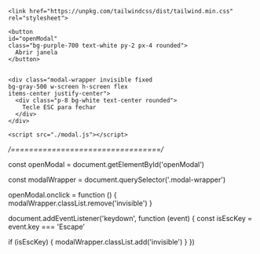 <!DOCTYPE html>
<html lang="pt-br">
  <head>
    <meta charset="UTF-8">
    <meta name="viewport" content="width=device-width, initial-scale=1.0">
    <title>Document</title>

    <link href="https://unpkg.com/tailwindcss/dist/tailwind.min.css" rel="stylesheet">

  </head>
  <body class="h-screen bg-purple-100 
  flex flex-col items-center justify-center">

    <button 
    id="openModal" 
    class="bg-purple-700 text-white py-2 px-4 rounded">
      Abrir janela
    </button>


    <div class="modal-wrapper invisible fixed 
    bg-gray-500 w-screen h-screen flex 
    items-center justify-center">
      <div class="p-8 bg-white text-center rounded">
        Tecle ESC para fechar
      </div>
    </div>

    <script src="./modal.js"></script>
  </body>
</html>

*/=================================/*

const openModal = document.getElementById('openModal')

const modalWrapper = document.querySelector('.modal-wrapper')

openModal.onclick = function () {
  modalWrapper.classList.remove('invisible')
}

document.addEventListener('keydown', function (event) {
  const isEscKey = event.key === 'Escape'

  if (isEscKey) {
    modalWrapper.classList.add('invisible')
  }
})

